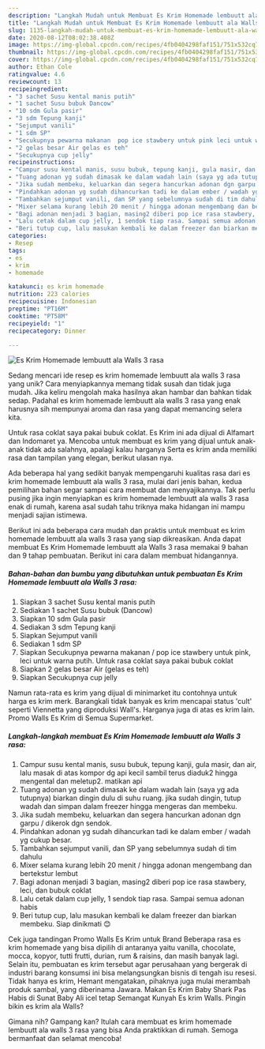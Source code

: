 ```yaml
---
description: "Langkah Mudah untuk Membuat Es Krim Homemade lembuutt ala Walls 3 rasa, Lezat"
title: "Langkah Mudah untuk Membuat Es Krim Homemade lembuutt ala Walls 3 rasa, Lezat"
slug: 1135-langkah-mudah-untuk-membuat-es-krim-homemade-lembuutt-ala-walls-3-rasa-lezat
date: 2020-08-12T08:02:38.408Z
image: https://img-global.cpcdn.com/recipes/4fb0404298faf151/751x532cq70/es-krim-homemade-lembuutt-ala-walls-3-rasa-foto-resep-utama.jpg
thumbnail: https://img-global.cpcdn.com/recipes/4fb0404298faf151/751x532cq70/es-krim-homemade-lembuutt-ala-walls-3-rasa-foto-resep-utama.jpg
cover: https://img-global.cpcdn.com/recipes/4fb0404298faf151/751x532cq70/es-krim-homemade-lembuutt-ala-walls-3-rasa-foto-resep-utama.jpg
author: Ethan Cole
ratingvalue: 4.6
reviewcount: 13
recipeingredient:
- "3 sachet Susu kental manis putih"
- "1 sachet Susu bubuk Dancow"
- "10 sdm Gula pasir"
- "3 sdm Tepung kanji"
- "Sejumput vanili"
- "1 sdm SP"
- "Secukupnya pewarna makanan  pop ice stawbery untuk pink leci untuk warna putih Untuk rasa coklat saya pakai bubuk coklat"
- "2 gelas besar Air gelas es teh"
- "Secukupnya cup jelly"
recipeinstructions:
- "Campur susu kental manis, susu bubuk, tepung kanji, gula masir, dan air, lalu masak di atas kompor dg api kecil sambil terus diaduk2 hingga mengental dan meletup2. matikan api"
- "Tuang adonan yg sudah dimasak ke dalam wadah lain (saya yg ada tutupnya) biarkan dingin dulu di suhu ruang. jika sudah dingin, tutup wadah dan simpan dalam freezer hingga mengeras dan membeku."
- "Jika sudah membeku, keluarkan dan segera hancurkan adonan dgn garpu / dikerok dgn sendok."
- "Pindahkan adonan yg sudah dihancurkan tadi ke dalam ember / wadah yg cukup besar."
- "Tambahkan sejumput vanili, dan SP yang sebelumnya sudah di tim dahulu"
- "Mixer selama kurang lebih 20 menit / hingga adonan mengembang dan bertekstur lembut"
- "Bagi adonan menjadi 3 bagian, masing2 diberi pop ice rasa stawbery, leci, dan bubuk coklat"
- "Lalu cetak dalam cup jelly, 1 sendok tiap rasa. Sampai semua adonan habis"
- "Beri tutup cup, lalu masukan kembali ke dalam freezer dan biarkan membeku. Siap dinikmati 😊"
categories:
- Resep
tags:
- es
- krim
- homemade

katakunci: es krim homemade 
nutrition: 223 calories
recipecuisine: Indonesian
preptime: "PT16M"
cooktime: "PT58M"
recipeyield: "1"
recipecategory: Dinner

---
```



![Es Krim Homemade lembuutt ala Walls 3 rasa](https://img-global.cpcdn.com/recipes/4fb0404298faf151/751x532cq70/es-krim-homemade-lembuutt-ala-walls-3-rasa-foto-resep-utama.jpg)

Sedang mencari ide resep es krim homemade lembuutt ala walls 3 rasa yang unik? Cara menyiapkannya memang tidak susah dan tidak juga mudah. Jika keliru mengolah maka hasilnya akan hambar dan bahkan tidak sedap. Padahal es krim homemade lembuutt ala walls 3 rasa yang enak harusnya sih mempunyai aroma dan rasa yang dapat memancing selera kita.

Untuk rasa coklat saya pakai bubuk coklat. Es Krim ini ada dijual di Alfamart dan Indomaret ya. Mencoba untuk membuat es krim yang dijual untuk anak-anak tidak ada salahnya, apalagi kalau harganya Serta es krim anda memiliki rasa dan tampilan yang elegan, berikut ulasan nya.

Ada beberapa hal yang sedikit banyak mempengaruhi kualitas rasa dari es krim homemade lembuutt ala walls 3 rasa, mulai dari jenis bahan, kedua pemilihan bahan segar sampai cara membuat dan menyajikannya. Tak perlu pusing jika ingin menyiapkan es krim homemade lembuutt ala walls 3 rasa enak di rumah, karena asal sudah tahu triknya maka hidangan ini mampu menjadi sajian istimewa.


Berikut ini ada beberapa cara mudah dan praktis untuk membuat es krim homemade lembuutt ala walls 3 rasa yang siap dikreasikan. Anda dapat membuat Es Krim Homemade lembuutt ala Walls 3 rasa memakai 9 bahan dan 9 tahap pembuatan. Berikut ini cara dalam membuat hidangannya.

<!--inarticleads1-->

##### Bahan-bahan dan bumbu yang dibutuhkan untuk pembuatan Es Krim Homemade lembuutt ala Walls 3 rasa:

1. Siapkan 3 sachet Susu kental manis putih
1. Sediakan 1 sachet Susu bubuk (Dancow)
1. Siapkan 10 sdm Gula pasir
1. Sediakan 3 sdm Tepung kanji
1. Siapkan Sejumput vanili
1. Sediakan 1 sdm SP
1. Siapkan Secukupnya pewarna makanan / pop ice stawbery untuk pink, leci untuk warna putih. Untuk rasa coklat saya pakai bubuk coklat
1. Siapkan 2 gelas besar Air (gelas es teh)
1. Siapkan Secukupnya cup jelly


Namun rata-rata es krim yang dijual di minimarket itu contohnya untuk harga es krim merk. Barangkali tidak banyak es krim mencapai status &#39;cult&#39; seperti Viennetta yang diproduksi Wall&#39;s. Harganya juga di atas es krim lain. Promo Walls Es Krim di Semua Supermarket. 

<!--inarticleads2-->

##### Langkah-langkah membuat Es Krim Homemade lembuutt ala Walls 3 rasa:

1. Campur susu kental manis, susu bubuk, tepung kanji, gula masir, dan air, lalu masak di atas kompor dg api kecil sambil terus diaduk2 hingga mengental dan meletup2. matikan api
1. Tuang adonan yg sudah dimasak ke dalam wadah lain (saya yg ada tutupnya) biarkan dingin dulu di suhu ruang. jika sudah dingin, tutup wadah dan simpan dalam freezer hingga mengeras dan membeku.
1. Jika sudah membeku, keluarkan dan segera hancurkan adonan dgn garpu / dikerok dgn sendok.
1. Pindahkan adonan yg sudah dihancurkan tadi ke dalam ember / wadah yg cukup besar.
1. Tambahkan sejumput vanili, dan SP yang sebelumnya sudah di tim dahulu
1. Mixer selama kurang lebih 20 menit / hingga adonan mengembang dan bertekstur lembut
1. Bagi adonan menjadi 3 bagian, masing2 diberi pop ice rasa stawbery, leci, dan bubuk coklat
1. Lalu cetak dalam cup jelly, 1 sendok tiap rasa. Sampai semua adonan habis
1. Beri tutup cup, lalu masukan kembali ke dalam freezer dan biarkan membeku. Siap dinikmati 😊


Cek juga tandingan Promo Walls Es Krim untuk Brand Beberapa rasa es krim homemade yang bisa dipilih di antaranya yaitu vanilla, chocolate, mocca, kopyor, tutti frutti, durian, rum &amp; raisins, dan masih banyak lagi. Selain itu, pembuatan es krim tersebut agar perusahaan yang bergerak di industri barang konsumsi ini bisa melangsungkan bisnis di tengah isu resesi. Tidak hanya es krim, Hemant mengatakan, pihaknya juga mulai merambah produk sambal, yang diberinama Jawara. Makan Es Krim Baby Shark Pas Habis di Sunat Baby Ali icel tetap Semangat Kunyah Es krim Walls. Pingin bikin es krim ala Walls? 

Gimana nih? Gampang kan? Itulah cara membuat es krim homemade lembuutt ala walls 3 rasa yang bisa Anda praktikkan di rumah. Semoga bermanfaat dan selamat mencoba!
